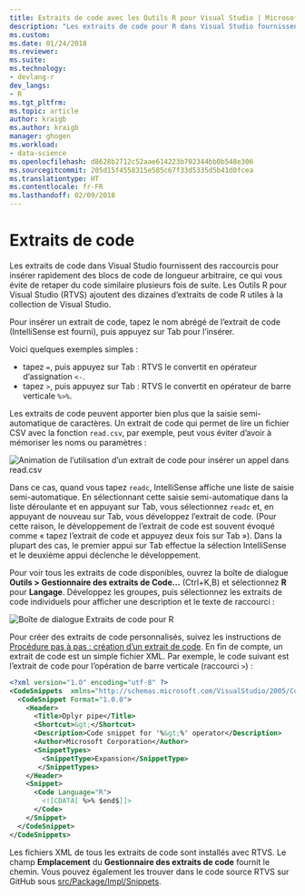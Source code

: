 ```yaml
---
title: Extraits de code avec les Outils R pour Visual Studio | Microsoft Docs
description: "Les extraits de code pour R dans Visual Studio fournissent des raccourcis pour insérer rapidement des blocs de code de longueur arbitraire, ce qui vous évite de retaper du code similaire plusieurs fois de suite."
ms.custom: 
ms.date: 01/24/2018
ms.reviewer: 
ms.suite: 
ms.technology:
- devlang-r
dev_langs:
- R
ms.tgt_pltfrm: 
ms.topic: article
author: kraigb
ms.author: kraigb
manager: ghogen
ms.workload:
- data-science
ms.openlocfilehash: d8628b2712c52aae614223b702344bb0b548e306
ms.sourcegitcommit: 205d15f4558315e585c67f33d5335d5b41d0fcea
ms.translationtype: HT
ms.contentlocale: fr-FR
ms.lasthandoff: 02/09/2018
---
```

# <a name="code-snippets"></a>Extraits de code

Les extraits de code dans Visual Studio fournissent des raccourcis pour insérer rapidement des blocs de code de longueur arbitraire, ce qui vous évite de retaper du code similaire plusieurs fois de suite. Les Outils R pour Visual Studio (RTVS) ajoutent des dizaines d’extraits de code R utiles à la collection de Visual Studio.

Pour insérer un extrait de code, tapez le nom abrégé de l’extrait de code (IntelliSense est fourni), puis appuyez sur Tab pour l’insérer.

Voici quelques exemples simples :

- tapez `=`, puis appuyez sur Tab : RTVS le convertit en opérateur d’assignation `<-`.
- tapez `>`, puis appuyez sur Tab : RTVS le convertit en opérateur de barre verticale `%>%`.

Les extraits de code peuvent apporter bien plus que la saisie semi-automatique de caractères. Un extrait de code qui permet de lire un fichier CSV avec la fonction `read.csv`, par exemple, peut vous éviter d’avoir à mémoriser les noms ou paramètres :

![Animation de l’utilisation d’un extrait de code pour insérer un appel dans read.csv](media/code-snippet-expansion.gif)

Dans ce cas, quand vous tapez `readc`, IntelliSense affiche une liste de saisie semi-automatique. En sélectionnant cette saisie semi-automatique dans la liste déroulante et en appuyant sur Tab, vous sélectionnez `readc` et, en appuyant de nouveau sur Tab, vous développez l’extrait de code. (Pour cette raison, le développement de l’extrait de code est souvent évoqué comme « tapez l’extrait de code et appuyez deux fois sur Tab »). Dans la plupart des cas, le premier appui sur Tab effectue la sélection IntelliSense et le deuxième appui déclenche le développement.

Pour voir tous les extraits de code disponibles, ouvrez la boîte de dialogue **Outils > Gestionnaire des extraits de Code...** (Ctrl+K,B) et sélectionnez **R** pour **Langage**. Développez les groupes, puis sélectionnez les extraits de code individuels pour afficher une description et le texte de raccourci :

![Boîte de dialogue Extraits de code pour R](media/code-snippet-dialog.png)

Pour créer des extraits de code personnalisés, suivez les instructions de [Procédure pas à pas : création d’un extrait de code](../ide/walkthrough-creating-a-code-snippet.md). En fin de compte, un extrait de code est un simple fichier XML. Par exemple, le code suivant est l’extrait de code pour l’opération de barre verticale (raccourci `>`) :

```xml
<?xml version="1.0" encoding="utf-8" ?>
<CodeSnippets  xmlns="http://schemas.microsoft.com/VisualStudio/2005/CodeSnippet">
  <CodeSnippet Format="1.0.0">
    <Header>
      <Title>Dplyr pipe</Title>
      <Shortcut>&gt;</Shortcut>
      <Description>Code snippet for '%&gt;%' operator</Description>
      <Author>Microsoft Corporation</Author>
      <SnippetTypes>
        <SnippetType>Expansion</SnippetType>
       </SnippetTypes>
    </Header>
    <Snippet>
      <Code Language="R">
        <![CDATA[ %>% $end$]]>
      </Code>
    </Snippet>
  </CodeSnippet>
</CodeSnippets>
```

Les fichiers XML de tous les extraits de code sont installés avec RTVS. Le champ **Emplacement** du **Gestionnaire des extraits de code** fournit le chemin. Vous pouvez également les trouver dans le code source RTVS sur GitHub sous [src/Package/Impl/Snippets](https://github.com/Microsoft/RTVS/tree/master/src/Package/Impl/Snippets).

